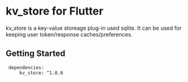 # kv_store for Flutter

kv_store is a key-value storeage plug-in used sqlite. It can be used for keeping user token/response caches/preferences.

## Getting Started
   ```
    dependencies:
        kv_store: ^1.0.0
   ```

